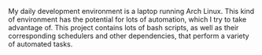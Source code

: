 My daily development environment is a laptop running Arch Linux. This kind of environment has the potential for lots of automation, which I try to take advantage of. This project contains lots of bash scripts, as well as their corresponding schedulers and other dependencies, that perform a variety of automated tasks.
